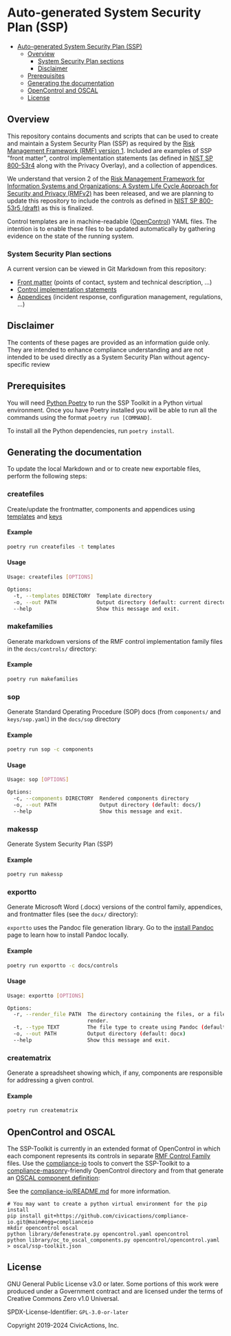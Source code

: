 # Auto-generated System Security Plan (SSP)

<!--ts-->
   * [Auto-generated System Security Plan (SSP)](#auto-generated-system-security-plan-ssp)
      * [Overview](#overview)
         * [System Security Plan sections](#system-security-plan-sections)
         * [Disclaimer](#disclaimer)
      * [Prerequisites](#prerequisites)
      * [Generating the documentation](#generating-the-documentation)
      * [OpenControl and OSCAL](#opencontrol-and-oscal)
      * [License](#license)

<!-- Added by: fen, at: Tue 07 Apr 2020 02:53:45 PM EDT -->

<!--te-->

## Overview

This repository contains documents and scripts that can be used to create and maintain a System Security Plan (SSP) as required by the [Risk Management Framework (RMF) version 1](https://csrc.nist.gov/publications/detail/sp/800-37/rev-1/archive/2014-06-05). Included are examples of SSP "front matter", control implementation statements (as defined in [NIST SP 800-53r4](https://nvd.nist.gov/800-53/Rev4/) along with the Privacy Overlay), and a collection of appendices.

We understand that version 2 of the [Risk Management Framework for Information Systems and Organizations: A System Life Cycle Approach for Security and Privacy (RMFv2)](https://csrc.nist.gov/publications/detail/sp/800-37/rev-2/final) has been released, and we are planning to update this repository to include the controls as defined in [NIST SP 800-53r5 (draft)](https://csrc.nist.gov/publications/detail/sp/800-53/rev-5/draft) as this is finalized.

Control templates are in machine-readable ([OpenControl](https://github.com/opencontrol/)) YAML files. The intention is to enable these files to be updated automatically by gathering evidence on the state of the running system.

### System Security Plan sections

A current version can be viewed in Git Markdown from this repository:

* [Front matter](frontmatter) (points of contact, system and technical description, ...)
* [Control implementation statements](docs/controls.md)
* [Appendices](appendices) (incident response, configuration management, regulations, ...)

## Disclaimer

The contents of these pages are provided as an information guide only. They are
intended to enhance compliance understanding and are not intended to be used
directly as a System Security Plan without agency-specific review

## Prerequisites

You will need [Python Poetry](https://python-poetry.org/docs/) to run the
SSP Toolkit in a Python virtual environment. Once you have Poetry
installed you will be able to run all the commands using the
format `poetry run [COMMAND]`.

To install all the Python dependencies, run `poetry install`.


## Generating the documentation

To update the local Markdown and or to create new exportable files, perform the following steps:

### createfiles

Create/update the frontmatter, components and appendices using [templates](templates) and [keys](keys)

#### Example

```bash
poetry run createfiles -t templates
```

#### Usage

```bash
Usage: createfiles [OPTIONS]

Options:
  -t, --templates DIRECTORY  Template directory
  -o, --out PATH             Output directory (default: current directory)
  --help                     Show this message and exit.
```

### makefamilies

Generate markdown versions of the RMF control implementation family files in the `docs/controls/` directory:

#### Example
```bash
poetry run makefamilies
```

### sop

Generate Standard Operating Procedure (SOP) docs (from `components/` and `keys/sop.yaml`) in the `docs/sop` directory

#### Example
```bash
poetry run sop -c components
```

#### Usage
```bash
Usage: sop [OPTIONS]

Options:
  -c, --components DIRECTORY  Rendered components directory
  -o, --out PATH              Output directory (default: docs/)
  --help                      Show this message and exit.

```

### makessp

Generate System Security Plan (SSP)

#### Example
```bash
poetry run makessp
```

### exportto

Generate Microsoft Word (.docx) versions of the control family, appendices, and frontmatter files
(see the `docx/` directory):

`exportto` uses the Pandoc file generation library. Go to the
[install Pandoc](https://pandoc.org/installing.html) page to learn how to install Pandoc locally.

#### Example
```bash
poetry run exportto -c docs/controls
```

#### Usage
```bash
Usage: exportto [OPTIONS]

Options:
  -r, --render_file PATH  The directory containing the files, or a file, to
                          render.
  -t, --type TEXT         The file type to create using Pandoc (default: docx)
  -o, --out PATH          Output directory (default: docx)
  --help                  Show this message and exit.
```

### creatematrix

Generate a spreadsheet showing which, if any, components are responsible
for addressing a given control.

#### Example
```bash
poetry run creatematrix
```

## OpenControl and OSCAL

The SSP-Toolkit is currently in an extended format of OpenControl in which each component represents its controls in separate [RMF Control Family](https://nvd.nist.gov/800-53/Rev4) files. Use the [compliance-io](https://github.com/CivicActions/compliance-io) tools to convert the SSP-Toolkit to a [compliance-masonry](https://github.com/opencontrol/compliance-masonry)-friendly OpenControl directory and from that generate an [OSCAL component definition](https://pages.nist.gov/OSCAL/documentation/schema/implementation-layer/component/):


See the [compliance-io/README.md](https://github.com/CivicActions/compliance-io/blob/main/README.md) for more information.

```
# You may want to create a python virtual environment for the pip install
pip install git+https://github.com/civicactions/compliance-io.git@main#egg=complianceio
mkdir opencontrol oscal
python library/defenestrate.py opencontrol.yaml opencontrol
python library/oc_to_oscal_components.py opencontrol/opencontrol.yaml > oscal/ssp-toolkit.json
```


## License

GNU General Public License v3.0 or later. Some portions of this work were produced under a Government contract and are licensed under the terms of Creative Commons Zero v1.0 Universal.

SPDX-License-Identifier: `GPL-3.0-or-later`

Copyright 2019-2024 CivicActions, Inc.

